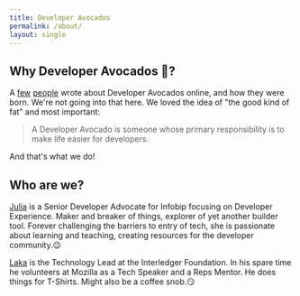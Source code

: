 ```yaml
---
title: Developer Avocados
permalink: /about/
layout: single
---
```


## Why Developer Avocados 🥑?

A [few](https://www.marythengvall.com/blog/2018/1/31/developer-avocados-the-good-kind-of-fat) [people](https://blog.usejournal.com/the-birth-of-developer-avocados-61e4ac235033) wrote about Developer Avocados  online, and how they were born. We're not going into that here. We loved the idea of "the good kind of fat" and most important:

> A Developer Avocado is someone whose primary responsibility is to make life easier for developers.

And that's what we do!

## Who are we?

[Julia](https://twitter.com/iza_biro) is a Senior Developer Advocate for Infobip focusing on Developer Experience. Maker and breaker of things, explorer of yet another builder tool. Forever challenging the barriers to entry of tech, she is passionate about learning and teaching, creating resources for the developer community.😉</p>

[Laka](https://twitter.com/avolakatos) is the Technology Lead at the Interledger Foundation. In his spare time he volunteers at Mozilla as a Tech Speaker and a Reps Mentor. He does things for T-Shirts. Might also be a coffee snob.😏</p>
